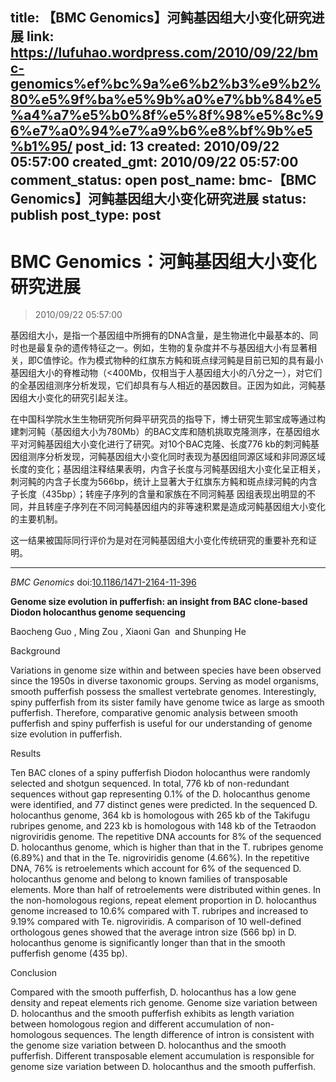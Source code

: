 title: 【BMC Genomics】河鲀基因组大小变化研究进展
link: https://lufuhao.wordpress.com/2010/09/22/bmc-genomics%ef%bc%9a%e6%b2%b3%e9%b2%80%e5%9f%ba%e5%9b%a0%e7%bb%84%e5%a4%a7%e5%b0%8f%e5%8f%98%e5%8c%96%e7%a0%94%e7%a9%b6%e8%bf%9b%e5%b1%95/
post_id: 13
created: 2010/09/22 05:57:00
created_gmt: 2010/09/22 05:57:00
comment_status: open
post_name: bmc-【BMC Genomics】河鲀基因组大小变化研究进展
status: publish
post_type: post
---

# BMC Genomics：河鲀基因组大小变化研究进展

> 2010/09/22 05:57:00

 

基因组大小，是指一个基因组中所拥有的DNA含量，是生物进化中最基本的、同时也是最复杂的遗传特征之一。例如，生物的复杂度并不与基因组大小有显著相关，即C值悖论。作为模式物种的红旗东方鲀和斑点绿河鲀是目前已知的具有最小基因组大小的脊椎动物（<400Mb，仅相当于人基因组大小的八分之一），对它们的全基因组测序分析发现，它们却具有与人相近的基因数目。正因为如此，河鲀基因组大小变化的研究引起关注。

在中国科学院水生生物研究所何舜平研究员的指导下，博士研究生郭宝成等通过构建刺河鲀（基因组大小为780Mb）的BAC文库和随机挑取克隆测序，在基因组水平对河鲀基因组大小变化进行了研究。对10个BAC克隆、长度776 kb的刺河鲀基因组测序分析发现，河鲀基因组大小变化同时表现为基因组同源区域和非同源区域长度的变化；基因组注释结果表明，内含子长度与河鲀基因组大小变化呈正相关，刺河鲀的内含子长度为566bp，统计上显著大于红旗东方鲀和斑点绿河鲀的内含子长度（435bp）；转座子序列的含量和家族在不同河鲀基 因组表现出明显的不同，并且转座子序列在不同河鲀基因组内的非等速积累是造成河鲀基因组大小变化的主要机制。

这一结果被国际同行评价为是对在河鲀基因组大小变化传统研究的重要补充和证明。

***

_BMC Genomics_ doi:[10.1186/1471-2164-11-396](http://doi.org/10.1186/1471-2164-11-396)

**Genome size evolution in pufferfish: an insight from BAC clone-based Diodon holocanthus genome sequencing**

Baocheng Guo , Ming Zou , Xiaoni Gan  and Shunping He 

Background

Variations in genome size within and between species have been observed since the 1950s in diverse taxonomic groups. Serving as model organisms, smooth pufferfish possess the smallest vertebrate genomes. Interestingly, spiny pufferfish from its sister family have genome twice as large as smooth pufferfish. Therefore, comparative genomic analysis between smooth pufferfish and spiny pufferfish is useful for our understanding of genome size evolution in pufferfish.

Results

Ten BAC clones of a spiny pufferfish Diodon holocanthus were randomly selected and shotgun sequenced. In total, 776 kb of non-redundant sequences without gap representing 0.1% of the D. holocanthus genome were identified, and 77 distinct genes were predicted. In the sequenced D. holocanthus genome, 364 kb is homologous with 265 kb of the Takifugu rubripes genome, and 223 kb is homologous with 148 kb of the Tetraodon nigroviridis genome. The repetitive DNA accounts for 8% of the sequenced D. holocanthus genome, which is higher than that in the T. rubripes genome (6.89%) and that in the Te. nigroviridis genome (4.66%). In the repetitive DNA, 76% is retroelements which account for 6% of the sequenced D. holocanthus genome and belong to known families of transposable elements. More than half of retroelements were distributed within genes. In the non-homologous regions, repeat element proportion in D. holocanthus genome increased to 10.6% compared with T. rubripes and increased to 9.19% compared with Te. nigroviridis. A comparison of 10 well-defined orthologous genes showed that the average intron size (566 bp) in D. holocanthus genome is significantly longer than that in the smooth pufferfish genome (435 bp).

Conclusion

Compared with the smooth pufferfish, D. holocanthus has a low gene density and repeat elements rich genome. Genome size variation between D. holocanthus and the smooth pufferfish exhibits as length variation between homologous region and different accumulation of non-homologous sequences. The length difference of intron is consistent with the genome size variation between D. holocanthus and the smooth pufferfish. Different transposable element accumulation is responsible for genome size variation between D. holocanthus and the smooth pufferfish.
